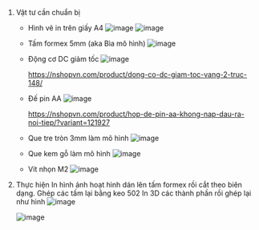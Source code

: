 1. Vật tư cần chuẩn bị
   - Hình vẽ in trên giấy A4
     ![image](https://github.com/user-attachments/assets/d7f78072-89b7-452f-b241-51f97eb771bb)
     ![image](https://github.com/user-attachments/assets/36e1adbc-54f0-49d0-b4e1-7fd32ca36a53)

   - Tấm formex 5mm (aka Bìa mô hình)
     ![image](https://github.com/user-attachments/assets/dd521667-403e-47e2-8293-f0b774ebf354)
   - Động cơ DC giảm tốc
     ![image](https://github.com/user-attachments/assets/e2f58a7b-1a2b-4399-aaed-bbee8eb63f36)

     https://nshopvn.com/product/dong-co-dc-giam-toc-vang-2-truc-148/
   - Đế pin AA
      ![image](https://github.com/user-attachments/assets/07127ef4-4545-46de-b5bd-6545ca19e775)
     
     https://nshopvn.com/product/hop-de-pin-aa-khong-nap-dau-ra-noi-tiep/?variant=121927
   - Que tre tròn 3mm làm mô hình
     ![image](https://github.com/user-attachments/assets/091cd133-d11d-41c1-b6c3-ad133845ab35)

   - Que kem gỗ làm mô hình
     ![image](https://github.com/user-attachments/assets/f9242529-c30d-442f-9caa-bca85ee02345)
   - Vít nhọn M2
     ![image](https://github.com/user-attachments/assets/9529ac97-2faf-4e7e-9472-3594bdc0bd6e)

2. Thực hiện
   In hình ảnh hoạt hình dán lên tấm formex rồi cắt theo biên dạng.
   Ghép các tấm lại bằng keo 502
   In 3D các thành phần rồi ghép lại như hình
   ![image](https://github.com/user-attachments/assets/9ec5ed54-954b-497c-a172-0ad50610783d)

   ![image](https://github.com/user-attachments/assets/342143f0-7df0-480b-87eb-06221556ab42)


   
 

